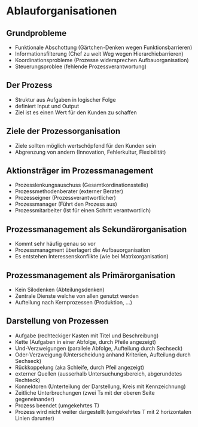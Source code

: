 # Ablauforganisationen

## Grundprobleme
* Funktionale Abschottung (Gärtchen-Denken wegen Funktionsbarrieren)
* Informationsfilterung (Chef zu weit Weg wegen Hierarchiebarrieren)
* Koordinationsprobleme (Prozesse widersprechen Aufbauorganisation)
* Steuerungsproblee (fehlende Prozessverantwortung)

## Der Prozess
* Struktur aus Aufgaben in logischer Folge
* definiert Input und Output
* Ziel ist es einen Wert für den Kunden zu schaffen

## Ziele der Prozessorganisation
* Ziele sollten möglich wertschöpfend für den Kunden sein
* Abgrenzung von andern (Innovation, Fehlerkultur, Flexibilität)

## Aktionsträger im Prozessmanagement
* Prozesslenkungsauschuss (Gesamtkordinationsstelle)
* Prozessmethodenberater (externer Berater)
* Prozesseigner (Prozessverantwortlicher)
* Prozessmanager (Führt den Prozess aus)
* Prozessmitarbeiter (Ist für einen Schritt verantwortlich)

## Prozessmanagement als Sekundärorganisation
* Kommt sehr häufig genau so vor
* Prozessmanagment überlagert die Aufbauorganisation
* Es entstehen Interessenskonflikte (wie bei Matrixorganisation)

## Prozessmanagement als Primärorganisation
* Kein Silodenken (Abteilungsdenken)
* Zentrale Dienste welche von allen genutzt werden
* Aufteilung nach Kernprozessen (Produktion, ...)

## Darstellung von Prozessen
* Aufgabe (rechteckiger Kasten mit Titel und Beschreibung)
* Kette (Aufgaben in einer Abfolge, durch Pfeile angezeigt)
* Und-Verzweigungen (parallele Abfolge, Aufteilung durch Sechseck)
* Oder-Verzweigung (Unterscheidung anhand Kriterien, Aufteilung durch Sechseck)
* Rückkoppelung (aka Schleife, durch Pfeil angezeigt)
* externer Quellen (ausserhalb Untersuchungsbereich, abgerundetes Rechteck)
* Konnektoren (Unterteilung der Darstellung, Kreis mit Kennzeichnung)
* Zeitliche Unterbrechungen (zwei Ts mit der oberen Seite gegeneinander)
* Prozess beendet (umgekehrtes T)
* Prozess wird nicht weiter dargestellt (umgekehrtes T mit 2 horizontalen Linien darunter)

